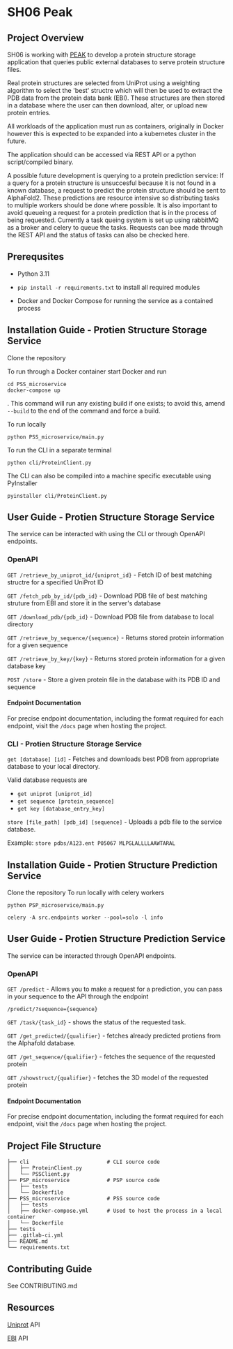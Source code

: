 # SH06 Peak

## Project Overview

SH06 is working with [PEAK](https://peak.scot) to develop a protein structure storage application that queries public external databases to serve protein structure files.

Real protein structures are selected from UniProt using a weighting algorithm to select the 'best' structre which will then be used to extract the PDB data from the protein data bank (EBI). These structures are then stored in a database where the user can then download, alter, or upload new protein entries.

All workloads of the application must run as containers, originally in Docker however this is expected to be expanded into a kubernetes cluster in the future.

The application should can be accessed via REST API or a python script/compiled binary.

A possible future development is querying to a protein prediction service:
If a query for a protein structure is unsuccesful because it is not found in a known database, a request to predict the protein structure should be sent to AlphaFold2. These predictions are resource intensive so distributing tasks to multiple workers should be done where possible. It is also important to avoid queueing a request for a protein prediction that is in the process of being requested.
Currently a task queing system is set up using rabbitMQ as a broker and celery to queue the tasks. Requests can bee made through the REST API and the status of tasks can also be checked here.

## Prerequsites

- Python 3.11

- `pip install -r requirements.txt` to install all required modules

- Docker and Docker Compose for running the service as a contained process

## Installation Guide - Protien Structure Storage Service

Clone the repository

To run through a Docker container start Docker and run 
```
cd PSS_microservice
docker-compose up
```
. This command will run any existing build if one exists; to avoid this, amend `--build` to the end of the command and force a build.

To run locally
```
python PSS_microservice/main.py
```

To run the CLI in a separate terminal
```
python cli/ProteinClient.py
``` 
The CLI can also be compiled into a machine specific executable using PyInstaller
```
pyinstaller cli/ProteinClient.py
```

## User Guide - Protien Structure Storage Service

The service can be interacted with using the CLI or through OpenAPI endpoints.

### OpenAPI

`GET /retrieve_by_uniprot_id/{uniprot_id}` - Fetch ID of best matching structre for a specified UniProt ID

`GET /fetch_pdb_by_id/{pdb_id}` - Download PDB file of best matching struture from EBI and store it in the server's database

`GET /download_pdb/{pdb_id}` - Download PDB file from database to local directory

`GET /retrieve_by_sequence/{sequence}` - Returns stored protein information for a given sequence

`GET /retrieve_by_key/{key}` - Returns stored protein information for a given database key

`POST /store` - Store a given protein file in the database with its PDB ID and sequence

#### Endpoint Documentation

For precise endpoint documentation, including the format required for each endpoint, visit the `/docs` page when hosting the project.

### CLI - Protien Structure Storage Service

`get [database] [id]` - Fetches and downloads best PDB from appropriate database to your local directory.

Valid database requests are
- `get uniprot [uniprot_id]`
- `get sequence [protein_sequence]`
- `get key [database_entry_key]`


`store [file_path] [pdb_id] [sequence]` - Uploads a pdb file to the service database.

Example: `store pdbs/A123.ent P05067 MLPGLALLLLAAWTARAL`

## Installation Guide - Protien Structure Prediction Service
Clone the repository
To run locally with celery workers
```
python PSP_microservice/main.py
```
```
celery -A src.endpoints worker --pool=solo -l info
```
## User Guide - Protien Structure Prediction Service

The service can be interacted through OpenAPI endpoints.
### OpenAPI
`GET /predict` - Allows you to make a request for a prediction, you can pass in your sequence to the API through the endpoint
```
/predict/?sequence={sequence}
```
`GET /task/{task_id}` - shows the status of the requested task.

`GET /get_predicted/{qualifier}` - fetches already predicted protiens from the Alphafold database.

`GET /get_sequence/{qualifier}` - fetches the sequence of the requested protein

`GET /showstruct/{qualifier}` - fetches the 3D model of the requested protein

#### Endpoint Documentation

For precise endpoint documentation, including the format required for each endpoint, visit the `/docs` page when hosting the project.

## Project File Structure


    ├── cli                         # CLI source code
    │   ├── ProteinClient.py
    │   └── PSSClient.py
    ├── PSP_microservice            # PSP source code
    │   ├── tests
    │   └── Dockerfile
    ├── PSS_microservice            # PSS source code
    │   ├── tests
    │   ├── docker-compose.yml      # Used to host the process in a local container
    │   └── Dockerfile
    ├── tests  
    ├── .gitlab-ci.yml   
    ├── README.md
    └── requirements.txt    

## Contributing Guide

See CONTRIBUTING.md

## Resources

[Uniprot](https://www.uniprot.org) API

[EBI](https://www.ebi.ac.uk) API

